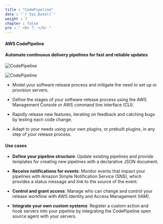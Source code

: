 ```yaml
---
title : "CodePipeline"
date : "`r Sys.Date()`"
weight : 7
chapter : false
pre : " <b> 7. </b> "
---
```


#### AWS CodePipeline

#### Automate continuous delivery pipelines for fast and reliable updates

![CodePipeline](/aws-fcj-workshop-001/7-CodePipeline/0.jpeg)

![CodePipeline](/aws-fcj-workshop-001/Intro/4.jpg)

- Model your software release process and mitigate the need to set up or provision servers.

- Define the stages of your software release process using the AWS Management Console or AWS command line interface (CLI).

- Rapidly release new features, iterating on feedback and catching bugs by testing each code change.

- Adapt to your needs using your own plugins, or prebuilt plugins, in any step of your release process.

#### Use cases

- **Define your pipeline structure**: Update existing pipelines and provide templates for creating new pipelines with a declarative JSON document.

- **Receive notifications for events**: Monitor events that impact your pipelines with Amazon Simple Notification Service (SNS), which provides a status message and link to the source of the event.

- **Control and grant access**: Manage who can change and control your release workflow with AWS Identity and Access Management (IAM).

- **Integrate your own custom systems**: Register a custom action and hook servers into your pipeline by integrating the CodePipeline open source agent with your servers.
